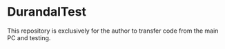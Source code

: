 # DurandalTest
This repository is exclusively for the author to transfer code from the main PC and testing.
